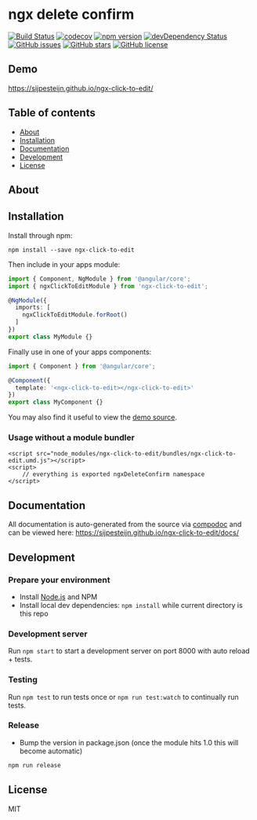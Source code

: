 # ngx delete confirm
[![Build Status](https://travis-ci.org/sijpesteijn/ngx-click-to-edit.svg?branch=master)](https://travis-ci.org/sijpesteijn/ngx-click-to-edit)
[![codecov](https://codecov.io/gh/sijpesteijn/ngx-click-to-edit/branch/master/graph/badge.svg)](https://codecov.io/gh/sijpesteijn/ngx-click-to-edit)
[![npm version](https://badge.fury.io/js/ngx-click-to-edit.svg)](http://badge.fury.io/js/ngx-click-to-edit)
[![devDependency Status](https://david-dm.org/sijpesteijn/ngx-click-to-edit/dev-status.svg)](https://david-dm.org/sijpesteijn/ngx-click-to-edit?type=dev)
[![GitHub issues](https://img.shields.io/github/issues/sijpesteijn/ngx-click-to-edit.svg)](https://github.com/sijpesteijn/ngx-click-to-edit/issues)
[![GitHub stars](https://img.shields.io/github/stars/sijpesteijn/ngx-click-to-edit.svg)](https://github.com/sijpesteijn/ngx-click-to-edit/stargazers)
[![GitHub license](https://img.shields.io/badge/license-MIT-blue.svg)](https://raw.githubusercontent.com/sijpesteijn/ngx-click-to-edit/master/LICENSE)

## Demo
https://sijpesteijn.github.io/ngx-click-to-edit/

## Table of contents

- [About](#about)
- [Installation](#installation)
- [Documentation](#documentation)
- [Development](#development)
- [License](#license)

## About



## Installation

Install through npm:
```
npm install --save ngx-click-to-edit
```

Then include in your apps module:

```typescript
import { Component, NgModule } from '@angular/core';
import { ngxClickToEditModule } from 'ngx-click-to-edit';

@NgModule({
  imports: [
    ngxClickToEditModule.forRoot()
  ]
})
export class MyModule {}
```

Finally use in one of your apps components:
```typescript
import { Component } from '@angular/core';

@Component({
  template: '<ngx-click-to-edit></ngx-click-to-edit>'
})
export class MyComponent {}
```

You may also find it useful to view the [demo source](https://github.com/sijpesteijn/ngx-click-to-edit/blob/master/demo/demo.component.ts).

### Usage without a module bundler
```
<script src="node_modules/ngx-click-to-edit/bundles/ngx-click-to-edit.umd.js"></script>
<script>
    // everything is exported ngxDeleteConfirm namespace
</script>
```

## Documentation
All documentation is auto-generated from the source via [compodoc](https://compodoc.github.io/compodoc/) and can be viewed here:
https://sijpesteijn.github.io/ngx-click-to-edit/docs/

## Development

### Prepare your environment
* Install [Node.js](http://nodejs.org/) and NPM
* Install local dev dependencies: `npm install` while current directory is this repo

### Development server
Run `npm start` to start a development server on port 8000 with auto reload + tests.

### Testing
Run `npm test` to run tests once or `npm run test:watch` to continually run tests.

### Release
* Bump the version in package.json (once the module hits 1.0 this will become automatic)
```bash
npm run release
```

## License

MIT

